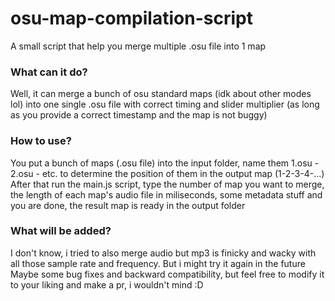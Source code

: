 # osu-map-compilation-script
A small script that help you merge multiple .osu file into 1 map

### What can it do?
Well, it can merge a bunch of osu standard maps (idk about other modes lol) into one single .osu file with correct timing and slider multiplier (as long as you provide a correct timestamp and the map is not buggy)

### How to use?
You put a bunch of maps (.osu file) into the input folder, name them 1.osu - 2.osu - etc. to determine the position of them in the output map (1-2-3-4-...)
After that run the main.js script, type the number of map you want to merge, the length of each map's audio file in miliseconds, some metadata stuff and you are done, the result map is ready in the output folder

### What will be added?
I don't know, i tried to also merge audio but mp3 is finicky and wacky with all those sample rate and frequency. But i might try it again in the future
Maybe some bug fixes and backward compatibility, but feel free to modify it to your liking and make a pr, i wouldn't mind :D
